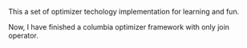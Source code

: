 This a set of optimizer techology implementation for learning and fun.

Now, I have finished a columbia optimizer framework with only join operator.
